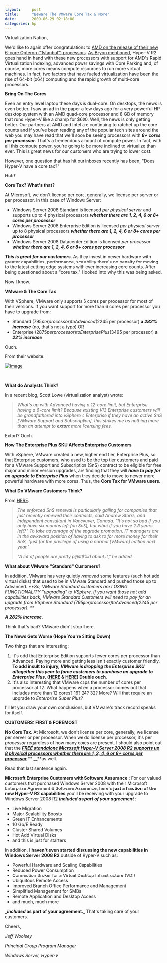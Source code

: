 ```yaml
---
layout:     post
title:      "Beware The VMware Core Tax & More"
date:       2009-06-29 02:18:00
categories: hp
---
```

Virtualization Nation,

We'd like to again offer congratulations to [AMD on the release of their new 6-core Opteron ("Istanbul") processors](http://sites.amd.com/us/atwork/promo/Pages/six-core-opteron.aspx). [As Bryon mentioned](http://blogs.technet.com/virtualization/archive/2009/06/09/Windows-Server-2008-R2-Hyper_2D00_V-and-AMD_2700_s-6_2D00_core-Opteron.aspx), Hyper-V R2 goes hand in hand with these new processors with support for AMD's Rapid Virtualization Indexing, advanced power savings with Core Parking and, of course, more cores means compute resources to run more virtual machines. In fact, two factors that have fueled virtualization have been the rise of 64-bit (x64) computing and the rapid growth of multi-core processors.

**Bring On The Cores**

Even an entry level laptop these days is dual-core. On desktops, the news is even better. I saw an ad in the paper a few days ago for a very powerful HP desktop system with an AMD quad-core processor and 8 GB of memory that runs Hyper-V like a champ for $600. Well, the news is only getting better. Our partners at AMD and Intel are continuing to ratchet up the core counts and if you've been reading any of the popular tech sites around the web you may have read that we'll soon be seeing processors with **_8+ cores per processor_**. That's a tremendous amount of compute power. In fact, with all this compute power, you're going to be more inclined to virtualize than ever. This is great news for our customers who are trying to lower cost.

However, one question that has hit our inboxes recently has been, "Does Hyper-V have a core tax?"

Huh?

**Core Tax? What's that?**

At Microsoft, we don't license per core, generally, we license per server or per processor. In this case of Windows Server:

  * Windows Server 2008 Standard is licensed _per physical server_ and supports up to 4 physical processors **_whether there are 1, 2, 4, 6 or 8+ cores per processor_**
  * Windows Server 2008 Enterprise Edition is licensed _per physical server_ up to 8 physical processors **_whether there are 1, 2, 4, 6 or 8+ cores per processor_**
  * Windows Server 2008 Datacenter Edition is licensed _per processor_ _**whether there are 1, 2, 4, 6 or 8+ cores per processor**_



**_This is great for our customers_**. As they invest in newer hardware with greater capabilities, performance, scalability there's no penalty for moving to the latest cutting edge systems with ever increasing core counts. After being questioned about a "core tax," I looked into why this was being asked.

Now I know.

**VMware & The Core Tax**

With VSphere, VMware only supports 6 cores per processor for most of their versions. If you want support for more than 6 cores per processor you have to upgrade from:

  * Standard ($795 per processor) to Advanced ($2245 per processor) **a _282% increase_** (no, that's not a typo) OR 
  * Enterprise ($2875 per processor) to Enterprise Plus ($3495 per processor) **a _22% increase_**



Ouch.

From their website:

[![image](https://msdnshared.blob.core.windows.net/media/TNBlogsFS/BlogFileStorage/blogs_technet/virtualization/WindowsLiveWriter/NoHyperVCoreTaxHere_BADB/image_thumb.png)](https://msdnshared.blob.core.windows.net/media/TNBlogsFS/BlogFileStorage/blogs_technet/virtualization/WindowsLiveWriter/NoHyperVCoreTaxHere_BADB/image_3.png)

 

**What do Analysts Think?**

In a recent blog, Scott Lowe (virtualization analyst) wrote:

> _What's up with Advanced having a 12-core limit, but Enterprise having a 6-core limit? Because existing VI3 Enterprise customers will be grandfathered into vSphere 4 Enterprise if they have an active SnS [VMware Support and Subscription], this strikes me as nothing more than an attempt to **extort** more licensing fees._

Extort? Ouch.

**How The Enterprise Plus SKU Affects Enterprise Customers**

With vSphere, VMware created a new, higher end tier, Enterprise Plus, so that Enterprise customers, who used to be the top tier customers and paid for a VMware Support and Subscription (SnS) contract to be eligible for free major and minor version upgrades, are finding that they will _**have to pay for an upgrade to Enterprise Plus**_ when they decide to move to newer more powerful hardware with more cores. Thus, the **Core Tax for VMware users.**

**What Do VMware Customers Think?**

From [HERE](http://searchservervirtualization.techtarget.com/news/article/0,289142,sid94_gci1359167,00.html). 

> _The enforced SnS renewal is particularly galling for companies that just recently renewed their contracts, said Andrew Storrs, and independent consultant in Vancouver, Canada. "It's not so bad if you only have six months left [on SnS], but what if you have 2.5 years left?" To take advantage of the upgrade promotion, IT managers are in the awkward position of having to ask to for more money for their SnS, "just for the privilege of using a normal [VMware] edition next year."_
> 
> _"A lot of people are pretty p@#$%d about it," he added._

**What about VMware "Standard" Customers?**

In addition, VMware has very quietly _removed_ some features (such hot add virtual disks) that used to be in VMware Standard and pushed those up to Advanced. _**_So, VMware Standard customers are LOSING FUNCTIONALITY "upgrading" to VSphere_. If you want those hot add capabilities back, VMware Standard Customers will need to pay for an upgrade from VSphere Standard ($795 per processor) to Advanced ($2245 per processor). **_

_**A 282% increase.**_

Think that's bad? VMware didn't stop there.

**The News Gets Worse (Hope You're Sitting Down)**

Two things that are interesting:

  1. It's odd that Enterprise Edition supports fewer cores per processor than Advanced. Paying more and getting less isn't exactly customer friendly. **To add insult to injury, _VMware is dropping the Enterprise SKU altogether this year to force customers to purchase an upgrade to Enterprise Plus_. ([HERE](http://searchservervirtualization.techtarget.com/news/article/0,289142,sid94_gci1359167,00.html) & [HERE](http://technodrone.blogspot.com/2009/04/will-we-be-forced-to-pay-more-pt-2.html)) Double ouch**. 
  2. It's also interesting that VMware caps the number of cores per processor at 12. What happens when a processor comes out that includes more than 12 cores? 16? 24? 32? More? Will that require an upgrade to _Enterprise Super Plus_?



I'll let you draw your own conclusions, but VMware's track record speaks for itself.

**CUSTOMERS: FIRST & FOREMOST**

**No Core Tax**. At Microsoft, we don't license per core, generally, we license per server or per processor. When we do license per processor, it's per _processor_ regardless of how many cores are present. I should also point out that the **_[FREE standalone Microsoft Hyper-V Server 2008 R2 supports up 8 physical processors whether there are 1, 2, 4, 6 or 8+ cores per processor](http://blogs.technet.com/virtualization/archive/2009/05/06/microsoft-hyper-v-server-2008-r2-release-candidate-free-live-migration-ha-anyone.aspx)_** ** __**as well.

Read that last sentence again.

**Microsoft Enterprise Customers with Software Assurance** : For our valued customers that purchased Windows Server 2008 with their Microsoft Enterprise Agreement & Software Assurance, here's **just a fraction of the new Hyper-V R2 capabilities** you'll be receiving with your upgrade to Windows Server 2008 R2 **__included_ as part of your agreement_** :

  * Live Migration 
  * Major Scalability Boosts 
  * Green IT Enhancements 
  * 10 Gb/E Ready 
  * Cluster Shared Volumes 
  * Hot Add Virtual Disks 
  * and this is just for starters



In addition, I **haven't even started discussing the new capabilities in Windows Server 2008 R2** outside of Hyper-V such as:

  * Powerful Hardware and Scaling Capabilities 
  * Reduced Power Consumption 
  * Connection Broker for a Virtual Desktop Infrastructure (VDI) 
  * Ubiquitous Remote Access 
  * Improved Branch Office Performance and Management 
  * Simplified Management for SMBs 
  * Remote Application and Desktop Access 
  * and much, much more



**__included_ as part of your agreement._** That's taking care of your customers.

Cheers,

_Jeff Woolsey_

_Principal Group Program Manager_

_Windows Server, Hyper-V_
